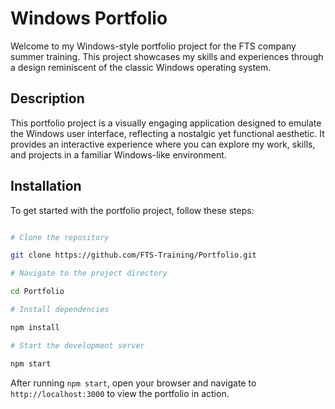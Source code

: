 # Windows Portfolio

Welcome to my Windows-style portfolio project for the FTS company summer training. This project showcases my skills and experiences through a design reminiscent of the classic Windows operating system.

## Description

This portfolio project is a visually engaging application designed to emulate the Windows user interface, reflecting a nostalgic yet functional aesthetic. It provides an interactive experience where you can explore my work, skills, and projects in a familiar Windows-like environment.

## Installation

To get started with the portfolio project, follow these steps:

```bash

# Clone the repository

git clone https://github.com/FTS-Training/Portfolio.git

# Navigate to the project directory

cd Portfolio

# Install dependencies

npm install

# Start the development server

npm start
```

After running `npm start`, open your browser and navigate to `http://localhost:3000` to view the portfolio in action.
